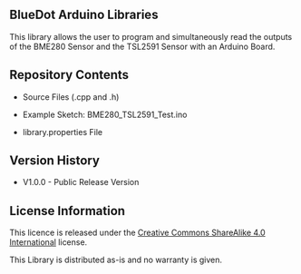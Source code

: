 ## **BlueDot Arduino Libraries**

This library allows the user to program and simultaneously read the outputs of the BME280 Sensor and the TSL2591 Sensor with an Arduino Board.


## **Repository Contents**

* Source Files (.cpp and .h)
* Example Sketch: BME280_TSL2591_Test.ino

* library.properties File


## **Version History**

* V1.0.0 - Public Release Version



## **License Information**

This licence is released under the [Creative Commons ShareAlike 4.0 International](https://creativecommons.org/licenses/by-sa/4.0/) license.

This Library is distributed as-is and no warranty is given.

